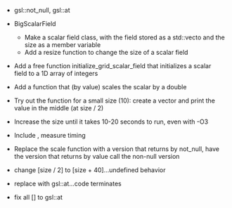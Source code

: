 - gsl::not_null, gsl::at
- BigScalarField
  - Make a scalar field class, with the field stored as a std::vecto and the size as a member variable
  - Add a resize function to change the size of a scalar field

- Add a free function initialize_grid_scalar_field that initializes a scalar field to a 1D array of integers

- Add a function that (by value) scales the scalar by a double

- Try out the function for a small size (10): create a vector and print the value in the middle (at size / 2)

- Increase the size until it takes 10-20 seconds to run, even with -O3

- Include <chrono>, measure timing

- Replace the scale function with a version that returns by not_null, have the version that returns by value call the non-null version

- change [size / 2] to [size + 40]...undefined behavior
- replace with gsl::at...code terminates
- fix all [] to gsl::at
